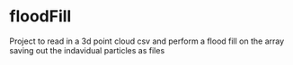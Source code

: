 # floodFill
Project to read in a 3d point cloud csv and perform a flood fill on the array saving out the indavidual particles as files
